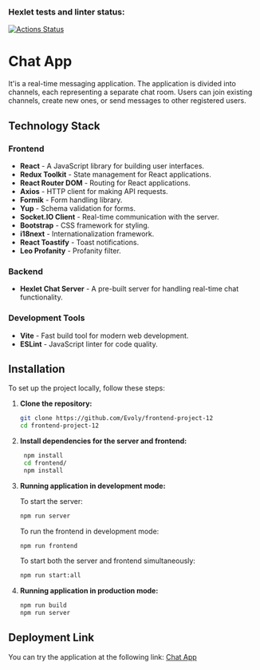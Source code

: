 ### Hexlet tests and linter status:
[![Actions Status](https://github.com/Evoly/frontend-project-12/actions/workflows/hexlet-check.yml/badge.svg)](https://github.com/Evoly/frontend-project-12/actions)

# Chat App

It'is a real-time messaging application. The application is divided into channels, each representing a separate chat room. Users can join existing channels, create new ones, or send messages to other registered users.

## Technology Stack

### Frontend
- **React** - A JavaScript library for building user interfaces.
- **Redux Toolkit** - State management for React applications.
- **React Router DOM** - Routing for React applications.
- **Axios** - HTTP client for making API requests.
- **Formik** - Form handling library.
- **Yup** - Schema validation for forms.
- **Socket.IO Client** - Real-time communication with the server.
- **Bootstrap** - CSS framework for styling.
- **i18next** - Internationalization framework.
- **React Toastify** - Toast notifications.
- **Leo Profanity** - Profanity filter.

### Backend
- **Hexlet Chat Server** - A pre-built server for handling real-time chat functionality.

### Development Tools
- **Vite** - Fast build tool for modern web development.
- **ESLint** - JavaScript linter for code quality.

## Installation

To set up the project locally, follow these steps:

1. **Clone the repository:**
   ```bash
   git clone https://github.com/Evoly/frontend-project-12
   cd frontend-project-12

2. **Install dependencies for the server and frontend:**
   ```bash
    npm install
    cd frontend/
    npm install

3. **Running application in development mode:**

    To start the server:
      ```bash
      npm run server
      ```

    To run the frontend in development mode:
      ```bash
      npm run frontend
      ```

    To start both the server and frontend simultaneously:
      ```bash
      npm run start:all
      ```
3. **Running application in production mode:**
    ```bash
    npm run build
    npm run server
    ```

## Deployment Link

You can try the application at the following link: [Chat App](https://frontend-project-12-fmkq.onrender.com/)